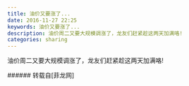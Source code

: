 ```yaml
---
title: 油价又要涨了...
date: 2016-11-27 22:25
keywords: 油价又要涨了...
description: 油价周二又要大规模调涨了，龙友们赶紧趁这两天加满咯!
categories: sharing
---
```

<td class="t_f" id="postmessage_433175">

油价周二又要大规模调涨了，龙友们赶紧趁这两天加满咯!<br/>
<img alt="" border="0" class="zoom" data-cf-modified-aef892c666e4c733225fe562-="" file="http://www.flw.ph/data/appbyme/upload/image/201611/27/a6vYp4ndWw9o.jpg" id="aimg_YJcIi" lazyloadthumb="1" onclick="" onmouseover="" src="http://www.flw.ph/data/appbyme/upload/image/201611/27/a6vYp4ndWw9o.jpg"/><br/>
</td>
###### 转载自[菲龙网]